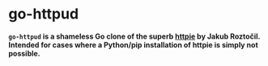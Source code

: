 go-httpud
===============

**`go-httpud` is a shameless Go clone of the superb [httpie](https://github.com/jkbrzt/httpie) by Jakub Roztočil. Intended for cases where a Python/pip installation of httpie is simply not possible.**
